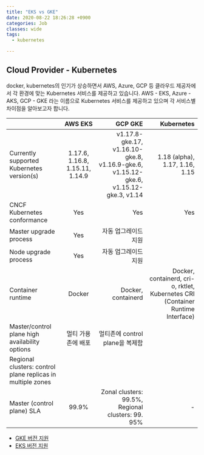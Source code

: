 ```yaml
---
title: "EKS vs GKE"
date: 2020-08-22 18:26:28 +0900
categories: Job
classes: wide
tags:
  - kubernetes

---
```

## Cloud Provider - Kubernetes
docker, kubernetes의 인기가 상승하면서 AWS, Azure, GCP 등 클라우드 제공자에서 각 환경에 맞는 Kubernetes 서비스를 제공하고 있습니다. AWS - EKS, Azure - AKS, GCP - GKE 라는 이름으로 Kubernetes 서비스를 제공하고 있으며 각 서비스별 차이점을 알아보고자 합니다.


|   | AWS EKS  | GCP GKE  | Kubernetes |
| ------------- |:-------------:| -----:| -----:|
| Currently supported Kubernetes version(s) | 1.17.6, 1.16.8, 1.15.11, 1.14.9 | v1.17.8-gke.17, v1.16.10-gke.8,  v1.16.9-gke.6, v1.15.12-gke.6,  v1.15.12-gke.3, v1.14  | 1.18 (alpha), 1.17, 1.16, 1.15 | 
| CNCF Kubernetes conformance | Yes | Yes | Yes |
| Master upgrade process | Yes | 자동 업그레이드 지원 |
| Node upgrade process | Yes | 자동 업그레이드 지원 |
| Container runtime | Docker | Docker, containerd | Docker, containerd, cri-o, rktlet, Kubernetes CRI (Container Runtime Interface) |
| Master/control plane high availability options | 멀티 가용존에 배포 | 멀티존에 control plane을 복제함 | |
| Regional clusters: control plane replicas in multiple zones |  | |
| Master (control plane) SLA | 99.9% | Zonal clusters: 99.5%, Regional clusters: 99. 95% | - |

* [GKE 버전 지원](https://cloud.google.com/kubernetes-engine/docs/release-notes)
* [EKS 버전 지원](https://docs.aws.amazon.com/eks/latest/userguide/kubernetes-versions.html)